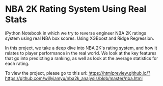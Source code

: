 # NBA 2K Rating System Using Real Stats 
iPython Notebook in which we try to reverse engineer NBA 2K ratings system using real NBA box scores. Using XGBoost and Ridge Regression.

In this project, we take a deep dive into NBA 2K's rating system, and how it relates to player performance in the real world. We look at the key features that go into predicting a ranking, as well as look at the average statistics for each rating. 

To view the project, please go to this url: https://htmlpreview.github.io/?https://github.com/willyiamyu/nba2k_analysis/blob/master/nba.html
